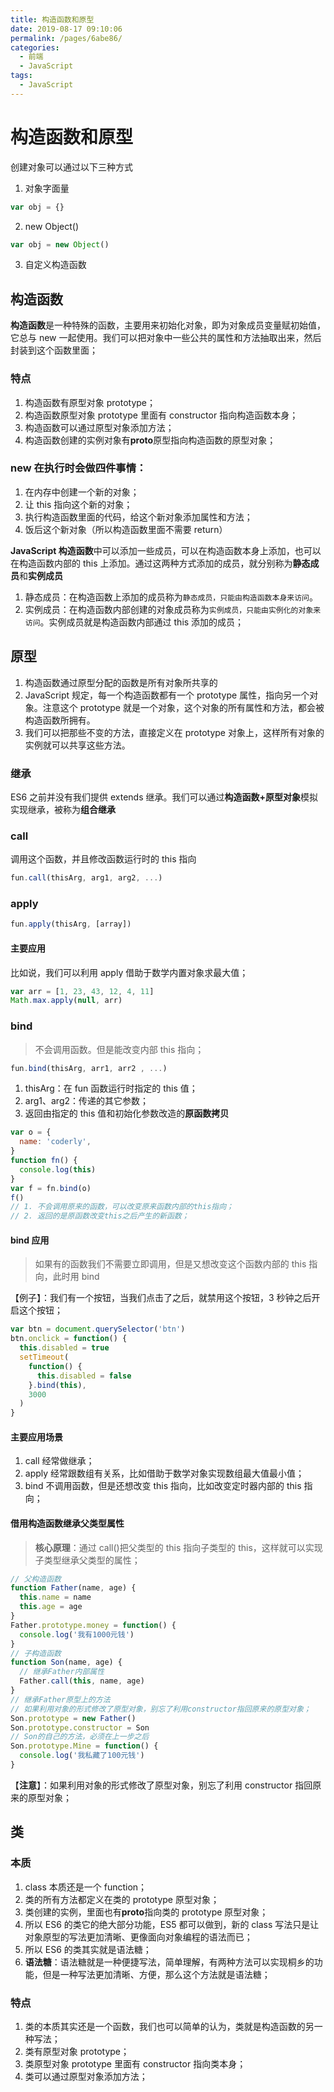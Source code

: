 ```yaml
---
title: 构造函数和原型
date: 2019-08-17 09:10:06
permalink: /pages/6abe86/
categories:
  - 前端
  - JavaScript
tags:
  - JavaScript
---
```


# 构造函数和原型

创建对象可以通过以下三种方式

<!-- more -->

1. 对象字面量

```js
var obj = {}
```

2. new Object()

```js
var obj = new Object()
```

3. 自定义构造函数

## 构造函数

**构造函数**是一种特殊的函数，主要用来初始化对象，即为对象成员变量赋初始值，它总与 new 一起使用。我们可以把对象中一些公共的属性和方法抽取出来，然后封装到这个函数里面；

### 特点

1. 构造函数有原型对象 prototype；
2. 构造函数原型对象 prototype 里面有 constructor 指向构造函数本身；
3. 构造函数可以通过原型对象添加方法；
4. 构造函数创建的实例对象有**proto**原型指向构造函数的原型对象；

### new 在执行时会做四件事情：

1. 在内存中创建一个新的对象；
2. 让 this 指向这个新的对象；
3. 执行构造函数里面的代码，给这个新对象添加属性和方法；
4. 饭后这个新对象（所以构造函数里面不需要 return）

**JavaScript 构造函数**中可以添加一些成员，可以在构造函数本身上添加，也可以在构造函数内部的 this 上添加。通过这两种方式添加的成员，就分别称为**静态成员**和**实例成员**

1. 静态成员：在构造函数上添加的成员称为`静态成员，只能由构造函数本身来访问`。
2. 实例成员：在构造函数内部创建的对象成员称为`实例成员，只能由实例化的对象来访问`。实例成员就是构造函数内部通过 this 添加的成员；

## 原型

1. 构造函数通过原型分配的函数是所有对象所共享的
2. JavaScript 规定，每一个构造函数都有一个 prototype 属性，指向另一个对象。注意这个 prototype 就是一个对象，这个对象的所有属性和方法，都会被构造函数所拥有。
3. 我们可以把那些不变的方法，直接定义在 prototype 对象上，这样所有对象的实例就可以共享这些方法。

### 继承

ES6 之前并没有我们提供 extends 继承。我们可以通过**构造函数+原型对象**模拟实现继承，被称为**组合继承**

### call

调用这个函数，并且修改函数运行时的 this 指向

```js
fun.call(thisArg, arg1, arg2, ...)
```

### apply

```js
fun.apply(thisArg, [array])
```

#### 主要应用

比如说，我们可以利用 apply 借助于数学内置对象求最大值；

```js
var arr = [1, 23, 43, 12, 4, 11]
Math.max.apply(null, arr)
```

### bind

> 不会调用函数。但是能改变内部 this 指向；

```js
fun.bind(thisArg, arr1, arr2 , ...)
```

1. thisArg：在 fun 函数运行时指定的 this 值；
2. arg1、arg2：传递的其它参数；
3. 返回由指定的 this 值和初始化参数改造的**原函数拷贝**

```js
var o = {
  name: 'coderly',
}
function fn() {
  console.log(this)
}
var f = fn.bind(o)
f()
// 1. 不会调用原来的函数，可以改变原来函数内部的this指向；
// 2. 返回的是原函数改变this之后产生的新函数；
```

#### bind 应用

> 如果有的函数我们不需要立即调用，但是又想改变这个函数内部的 this 指向，此时用 bind

【例子】：我们有一个按钮，当我们点击了之后，就禁用这个按钮，3 秒钟之后开启这个按钮；

```js
var btn = document.querySelector('btn')
btn.onclick = function() {
  this.disabled = true
  setTimeout(
    function() {
      this.disabled = false
    }.bind(this),
    3000
  )
}
```

#### 主要应用场景

1. call 经常做继承；
2. apply 经常跟数组有关系，比如借助于数学对象实现数组最大值最小值；
3. bind 不调用函数，但是还想改变 this 指向，比如改变定时器内部的 this 指向；

#### 借用构造函数继承父类型属性

> **核心原理**：通过 call()把父类型的 this 指向子类型的 this，这样就可以实现子类型继承父类型的属性；

```js
// 父构造函数
function Father(name, age) {
  this.name = name
  this.age = age
}
Father.prototype.money = function() {
  console.log('我有1000元钱')
}
// 子构造函数
function Son(name, age) {
  // 继承Father内部属性
  Father.call(this, name, age)
}
// 继承Father原型上的方法
// 如果利用对象的形式修改了原型对象，别忘了利用constructor指回原来的原型对象；
Son.prototype = new Father()
Son.prototype.constructor = Son
// Son的自己的方法，必须在上一步之后
Son.prototype.Mine = function() {
  console.log('我私藏了100元钱')
}
```

【**注意**】：如果利用对象的形式修改了原型对象，别忘了利用 constructor 指回原来的原型对象；

## 类

### 本质

1. class 本质还是一个 function；
2. 类的所有方法都定义在类的 prototype 原型对象；
3. 类创建的实例，里面也有**proto**指向类的 prototype 原型对象；
4. 所以 ES6 的类它的绝大部分功能，ES5 都可以做到，新的 class 写法只是让对象原型的写法更加清晰、更像面向对象编程的语法而已；
5. 所以 ES6 的类其实就是语法糖；
6. **语法糖**：语法糖就是一种便捷写法，简单理解，有两种方法可以实现桐乡的功能，但是一种写法更加清晰、方便，那么这个方法就是语法糖；

### 特点

1. 类的本质其实还是一个函数，我们也可以简单的认为，类就是构造函数的另一种写法；
2. 类有原型对象 prototype；
3. 类原型对象 prototype 里面有 constructor 指向类本身；
4. 类可以通过原型对象添加方法；
